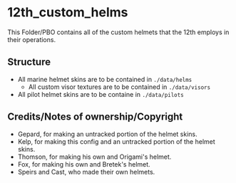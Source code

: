 # 12th_custom_helms

This Folder/PBO contains all of the custom helmets
that the 12th employs in their operations.

## Structure

* All marine helmet skins are to be contained in `./data/helms`
  - All custom visor textures are to be contained in `./data/visors`
* All pilot helmet skins are to be containe in `./data/pilots`

## Credits/Notes of ownership/Copyright

- Gepard, for making an untracked portion of the helmet skins.
- Kelp, for making this config and an untracked portion of the helmet skins.
- Thomson, for making his own and Origami's helmet.
- Fox, for making his own and Bretek's helmet.
- Speirs and Cast, who made their own helmets.